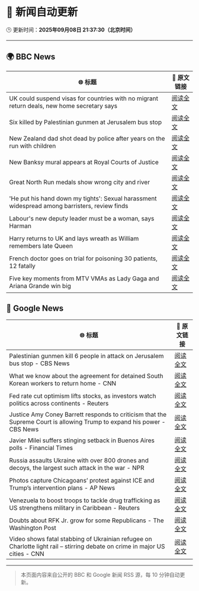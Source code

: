 # 🧠 新闻自动更新

🕒 更新时间：**2025年09月08日 21:37:30（北京时间）**

---

## 🌍 BBC News

| 🌐 标题 | 🔗 原文链接 |
|--------|-------------|
| UK could suspend visas for countries with no migrant return deals, new home secretary says | [阅读全文](https://www.bbc.com/news/articles/c4g7xyn03yno?at_medium=RSS&at_campaign=rss) |
| Six killed by Palestinian gunmen at Jerusalem bus stop | [阅读全文](https://www.bbc.com/news/articles/cr70ny0l7vgo?at_medium=RSS&at_campaign=rss) |
| New Zealand dad shot dead by police after years on the run with children | [阅读全文](https://www.bbc.com/news/articles/c75qlerp2e5o?at_medium=RSS&at_campaign=rss) |
| New Banksy mural appears at Royal Courts of Justice | [阅读全文](https://www.bbc.com/news/articles/cgrq0r0y878o?at_medium=RSS&at_campaign=rss) |
| Great North Run medals show wrong city and river | [阅读全文](https://www.bbc.com/news/articles/c4gq2gdlnygo?at_medium=RSS&at_campaign=rss) |
| 'He put his hand down my tights': Sexual harassment widespread among barristers, review finds | [阅读全文](https://www.bbc.com/news/articles/c8xrejzk0edo?at_medium=RSS&at_campaign=rss) |
| Labour's new deputy leader must be a woman, says Harman | [阅读全文](https://www.bbc.com/news/articles/c059z4g836eo?at_medium=RSS&at_campaign=rss) |
| Harry returns to UK and lays wreath as William remembers late Queen | [阅读全文](https://www.bbc.com/news/articles/c2378j5154jo?at_medium=RSS&at_campaign=rss) |
| French doctor goes on trial for poisoning 30 patients, 12 fatally | [阅读全文](https://www.bbc.com/news/articles/crl5ngj9zwgo?at_medium=RSS&at_campaign=rss) |
| Five key moments from MTV VMAs as Lady Gaga and Ariana Grande win big | [阅读全文](https://www.bbc.com/news/articles/c5yk5jw6w5ro?at_medium=RSS&at_campaign=rss) |

## 📰 Google News

| 🌐 标题 | 🔗 原文链接 |
|--------|-------------|
| Palestinian gunmen kill 6 people in attack on Jerusalem bus stop - CBS News | [阅读全文](https://news.google.com/rss/articles/CBMipAFBVV95cUxPRlhValFFc3lNTTRSMzZRVTZ1QVFJZnpYZnpCNHF5Q3k2cFB5SVBZbWNYR3IxZVliMWJaTHpCUDFQUEJXam9lR2VrT3RfYmVLNVNFQUE5ajNwQ2N5VU9oYkd0Zzh1MUFqZDdzQ1VPczVPS1I5R1NHMThRUkdGYzZ0TXp4RGk5T1FINkNtM2hNNzV2YnlwSEJvd0pZSlV0UG9ZWXlla9IBqgFBVV95cUxORDRmcERYb3JfdVZya1paNENwY0VpQkxVbDJzaDRxUUk3Z2lUWnVDRUNheU9YWWFDWUJZZk1VUjY3a2RibHBNS1BvakxSdWVkZVlMaGxFNUc2a01uZWhsekFHQmM4U2hhVW1vRW10X0JrRXF5MnNnb0ZObFFwczFWYkdDaEtjX0VDaEU2WUZXNnJGczNneUlBWEtvUnRRUHJlTTlMRkNVNWJGdw?oc=5) |
| What we know about the agreement for detained South Korean workers to return home - CNN | [阅读全文](https://news.google.com/rss/articles/CBMigAFBVV95cUxOdTJ3WW00VUV1NkI0Y3lQVGNBWG0xU1dxZmxHaDFVQjNsSDA5WDhWcGVHZ3FYNXBSWmRyU2pYVkF1V0tnYjlLX1duSlVzSUcwU05qR3dDSDRGN1dhNG1RaHJTam9rWjY1ZUNxTkpvTFplNWI4dUxBR1p0MnJBZVlVLQ?oc=5) |
| Fed rate cut optimism lifts stocks, as investors watch politics across continents - Reuters | [阅读全文](https://news.google.com/rss/articles/CBMie0FVX3lxTE4tU0lNcl9sWEk4OC1TeGJydDlyZjlDNHFGb25ZbllBS2c0SHFONGNsZGxDLVBWdXRmZ2RaNmZmV1g3ZnNnQVNCU3Vud2RublFmM1dfOVRURDB2dWFSQmctSEJ0VUl5UjNZTGNpTl93MlN4Z2V2LTRHQ25lMA?oc=5) |
| Justice Amy Coney Barrett responds to criticism that the Supreme Court is allowing Trump to expand his power - CBS News | [阅读全文](https://news.google.com/rss/articles/CBMikAFBVV95cUxOT2JTWWZrdVQwcWg0ZTVJNHlPNlJ4Q2ZiTUhET1BadFZEMTN4Z3p0VjZmb2lSbmFNeEE0bXRMeUxrZWV2OUhUOFdTOEROWFV3RmhSWVBSdm1RbXZaaERKNTdTc2t0enlsU3N6ODhTMGltdmlfTVBGZmhoWkR0bTNQLUthZUY3YjVCTEctbm5sN1LSAZYBQVVfeXFMT2FyRzhPX1RyNklEOExLZVNaQ1F6b3hBeVhJV1QwVTZmY0prQVZ4WFdMWHBoMjhzRE5jRTJjMEtkU2R1eVdxd3BwQ3drYjdSdDRlVmFXdS1ibmN0TWFXdy1IY0NjVy1wa1FtOFhudWl5d19fckt3dFNzZDgyMmN2ZWRSaUxLNWR2NnFMSVAySFRyRUdMaXln?oc=5) |
| Javier Milei suffers stinging setback in Buenos Aires polls - Financial Times | [阅读全文](https://news.google.com/rss/articles/CBMicEFVX3lxTE01MUlYWlVnTDktdXR4c0xNNndObUZwREI1LUZJQzlxZF9zZ2EwcjF0UUJoaTB2WFFVQWFQcloxRzh5M05jVW41TFdDZVdTR2dPcXgzbmFuS0lmSV85UldHdFpEaUNwWjU5Z1o2UVJfU0I?oc=5) |
| Russia assaults Ukraine with over 800 drones and decoys, the largest such attack in the war - NPR | [阅读全文](https://news.google.com/rss/articles/CBMinwFBVV95cUxPM0haZEwydkZOcFdwckdJMzR6bERJOGQwNHZCNmJFRVdkMHEzV1NiRHM1MGdZanJCQThVT1psT1kxRjVoeFR4X1hMbEgzdFVVV3lLc0pOSmxTcnF2WXZzTHd3M0dDVWpiSzNEek1jc3ZZRUg5RmdqYzM3VXZNemxBQS1kRzZiODZPYVJQQ1JrLUN5aEozOHZmTkRJbEZMSnc?oc=5) |
| Photos capture Chicagoans’ protest against ICE and Trump’s intervention plans - AP News | [阅读全文](https://news.google.com/rss/articles/CBMikgFBVV95cUxQMXdLbmZxajFocmtHVjBiejRqTTlpRkE2Vzh5Q0NpRTNWR0JuRWIzNU0zamJqTjhsSHI0VVNDNWpZTkFTWGFQZ1RKc1prR2Z3Mnh6X1Q5bEQzc2Q4aWZqVEZZM3lPWFB1dlFXbF8yODJfeWRvX0NadjE3Z1VXSzBHLWpkdkJ0STE2QXJOdTNGdUN3UQ?oc=5) |
| Venezuela to boost troops to tackle drug trafficking as US strengthens military in Caribbean - Reuters | [阅读全文](https://news.google.com/rss/articles/CBMi2wFBVV95cUxQYTBTS0NTdzJoS0g2OHRHY2tfRm5KcmgtM0pwM29wNGdmX3VnWGlkY1R6LTlUMkdnNWVXblVVdkJGOHRQQWE0eXlXVkl4VTZCUE9pQ1ZrdTl6cmJGQklvbEFjcDhVV2NyMW4ycmh4SlVoZ21RclZ0bXpCUThBVHNGeWxUNU5QaVBoTm1uUWdDNGRkcG9oU0hLSjc1VU8yemJCTVE2MDZscFJzT29DemJTWEZmVzdiNVp6VG00UXg3azdYTnhTLTIyNnlRUEZsc0xHX21wSzBrR2FvS28?oc=5) |
| Doubts about RFK Jr. grow for some Republicans - The Washington Post | [阅读全文](https://news.google.com/rss/articles/CBMihAFBVV95cUxQdzlHcGVhdWowQ01LX2xuRFE5ajUyRHMxVjlsaTdHQW92NmtJYWxyeW4wd0pyT1J1TDlCTjl1cU9GNGZqdjhNVnRyd1hlLUl6S2pTSVkybVhJN0U0c3VJc09VTnpkUkozbmh0WWI1YXZpWGhBMUo4SEctRDJnRWxJMVNqQ2o?oc=5) |
| Video shows fatal stabbing of Ukrainian refugee on Charlotte light rail – stirring debate on crime in major US cities - CNN | [阅读全文](https://news.google.com/rss/articles/CBMie0FVX3lxTE96RmFrTmlpUnFoS2lHdlJ0Y0RwX2llYndQbF9fLUlHYjJvcUNLSHJhX2FrNkdmb0hLcXhvVk83V2RpLWt5NTdVY1U0RFZJM1FqaklNdmJYNDYyVS1Ub0dkVHM1ZG84ZEFnckRVSFJxZUdVZzdOdHZRRlNaaw?oc=5) |

---
> 本页面内容来自公开的 BBC 和 Google 新闻 RSS 源，每 10 分钟自动更新。